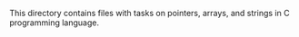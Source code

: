 This directory contains files with tasks on pointers, arrays, and strings in C programming language.
